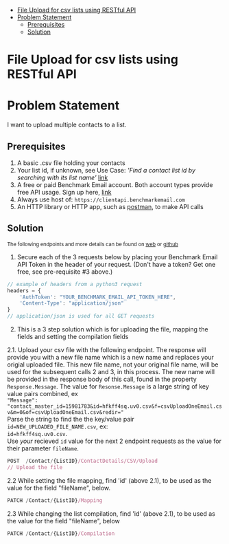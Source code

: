 - [File Upload for csv lists using RESTful API](#file-upload-for-csv-lists-using-restful-api)
- [Problem Statement](#problem-statement)
  - [Prerequisites](#prerequisites)
  - [Solution](#solution)

# File Upload for csv lists using RESTful API

# Problem Statement

 I want to upload multiple contacts to a list.

## Prerequisites

1. A basic .csv file holding your contacts
2. Your list id, if unknown, see Use Case: _'Find a contact list id by searching with its list name'_ [link](https://benchmarkemail.github.io/RESTful-API-v3/)
3. A free or paid Benchmark Email account. Both account types provide free API usage. Sign up here, [link](https://ui.benchmarkemail.com/Integrate#AP)
4. Always use host of: `https://clientapi.benchmarkemail.com`
5. An HTTP library or HTTP app, such as [postman](https://www.getpostman.com/), to make API calls

## Solution

<sub>The following endpoints and more details can be found on [web](https://developer.benchmarkemail.com/) or [github](https://github.com/BenchmarkEmail/RESTful-API-v3/tree/master/Postman%20Collections)</sub>

1. Secure each of the 3 requests below by placing your Benchmark Email API Token in the header of your request. (Don't have a token?  Get one free, see pre-requisite #3 above.)

```javascript
// example of headers from a python3 request
headers = {
    'AuthToken': "YOUR_BENCHMARK_EMAIL_API_TOKEN_HERE",
    'Content-Type': "application/json" 
}
// application/json is used for all GET requests
```

2. This is a 3 step solution which is for uploading the file, mapping the fields and setting the compilation fields

  2.1. Upload your csv file with the following endpoint. The response will provide you with a new file name which is a new name and replaces your origial uploaded file. This new file name, not your original file name, will be used for the subsequent calls 2 and 3, in this process. The new name will be provided in the response body of this call, found in the property `Response.Message`. The value for `Resonse.Message` is a large string of key value pairs combined, ex <br>
  `"Message": "contact_master_id=15981783&id=hfkff4sq.uv0.csv&f=csvUploadOneEmail.csv&m=0&of=csvUploadOneEmail.csv&redir="` <br>
  Parse the string to find the the key/value pair `id=NEW_UPLOADED_FILE_NAME.csv`, ex:<br>
  `id=hfkff4sq.uv0.csv`. <br>
  Use *your* recieved `id` value for the next 2 endpoint requests as the value for their parameter `fileName`. 

```javascript
POST  /Contact/{ListID}/ContactDetails/CSV/Upload
// Upload the file
```

  2.2 While setting the file mapping, find 'id' (above 2.1), to be used as the value for the field "fileName", below.

```javascript
PATCH /Contact/{ListID}/Mapping
```

  2.3 While changing the list compilation, find 'id' (above 2.1), to be used as the value for the field "fileName", below

```javascript
PATCH /Contact/{ListID}/Compilation
```
